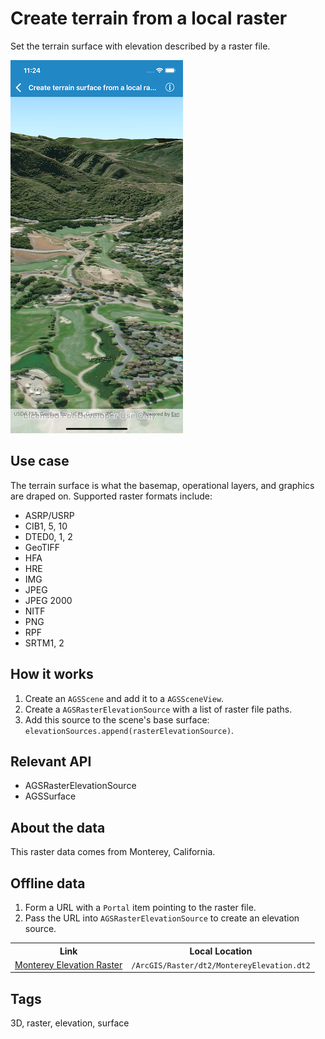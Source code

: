 # Create terrain from a local raster

Set the terrain surface with elevation described by a raster file.

![Create terrain from a local raster](create-terrain-from-a-local-raster.png)

## Use case

The terrain surface is what the basemap, operational layers, and graphics are draped on. Supported raster formats include:

* ASRP/USRP
* CIB1, 5, 10
* DTED0, 1, 2
* GeoTIFF
* HFA
* HRE
* IMG
* JPEG
* JPEG 2000
* NITF
* PNG
* RPF
* SRTM1, 2

## How it works

1. Create an `AGSScene` and add it to a `AGSSceneView`.
2. Create a `AGSRasterElevationSource` with a list of raster file paths.
3. Add this source to the scene's base surface: `elevationSources.append(rasterElevationSource)`.

## Relevant API

* AGSRasterElevationSource
* AGSSurface

## About the data

This raster data comes from Monterey, California.

## Offline data

1. Form a URL with a `Portal` item pointing to the raster file.
2.  Pass the URL into `AGSRasterElevationSource` to create an elevation source.

<table>
<tr>
<th> Link </th>
<th>Local Location</th>
</tr>
<tr>
<td><a href="https://arcgisruntime.maps.arcgis.com/home/item.html?id=98092369c4ae4d549bbbd45dba993ebc">Monterey Elevation Raster</a></td>
<td><code><userhome>/ArcGIS/Raster/dt2/MontereyElevation.dt2</code></td>
</tr>
</table>

## Tags

3D, raster, elevation, surface
